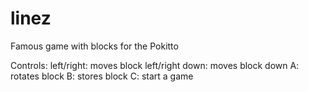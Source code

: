# linez

Famous game with blocks for the Pokitto

Controls:
left/right: moves block left/right
down: moves block down
A: rotates block
B: stores block
C: start a game

